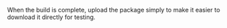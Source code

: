 When the build is complete, upload the package simply to make it easier to download it directly for testing.